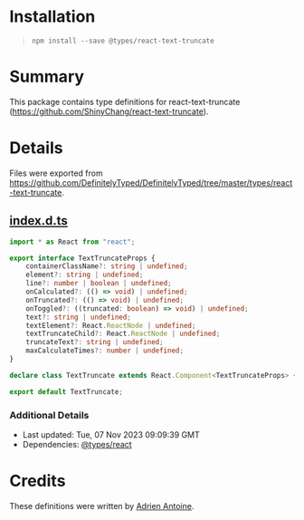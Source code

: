 # Installation
> `npm install --save @types/react-text-truncate`

# Summary
This package contains type definitions for react-text-truncate (https://github.com/ShinyChang/react-text-truncate).

# Details
Files were exported from https://github.com/DefinitelyTyped/DefinitelyTyped/tree/master/types/react-text-truncate.
## [index.d.ts](https://github.com/DefinitelyTyped/DefinitelyTyped/tree/master/types/react-text-truncate/index.d.ts)
````ts
import * as React from "react";

export interface TextTruncateProps {
    containerClassName?: string | undefined;
    element?: string | undefined;
    line?: number | boolean | undefined;
    onCalculated?: (() => void) | undefined;
    onTruncated?: (() => void) | undefined;
    onToggled?: ((truncated: boolean) => void) | undefined;
    text?: string | undefined;
    textElement?: React.ReactNode | undefined;
    textTruncateChild?: React.ReactNode | undefined;
    truncateText?: string | undefined;
    maxCalculateTimes?: number | undefined;
}

declare class TextTruncate extends React.Component<TextTruncateProps> {}

export default TextTruncate;

````

### Additional Details
 * Last updated: Tue, 07 Nov 2023 09:09:39 GMT
 * Dependencies: [@types/react](https://npmjs.com/package/@types/react)

# Credits
These definitions were written by [Adrien Antoine](https://github.com/adriantoine).
